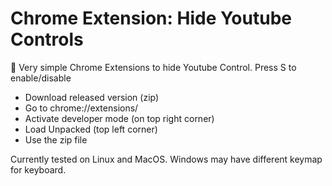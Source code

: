 # Chrome Extension: Hide Youtube Controls

🌳 Very simple Chrome Extensions to hide Youtube Control. Press S to enable/disable

- Download released version (zip)
- Go to chrome://extensions/
- Activate developer mode (on top right corner)
- Load Unpacked (top left corner)
- Use the zip file

Currently tested on Linux and MacOS. Windows may have different keymap for keyboard.
